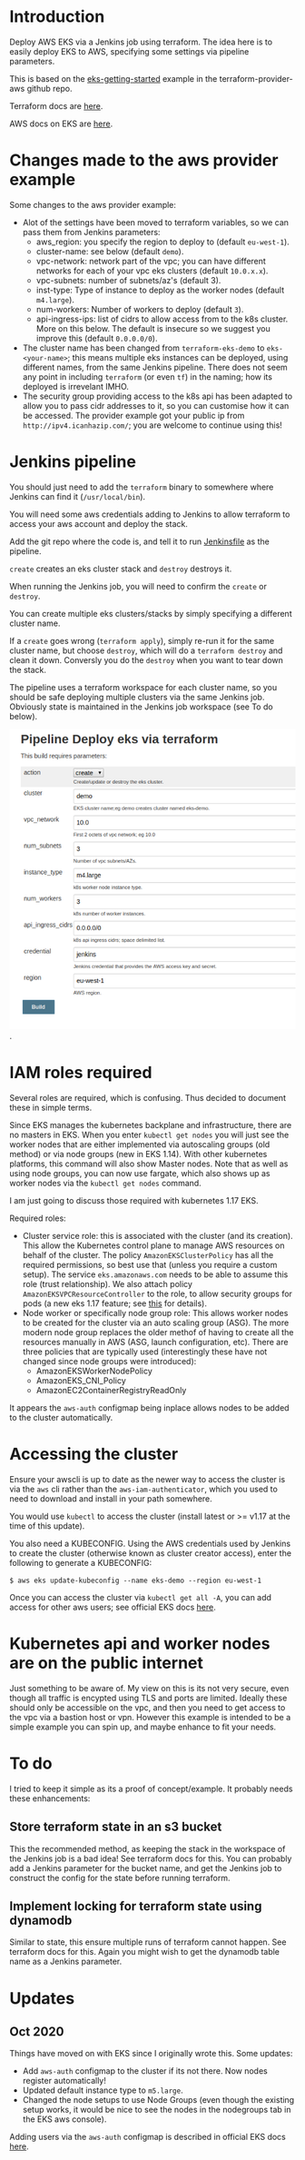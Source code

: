 # Introduction

Deploy AWS EKS via a Jenkins job using terraform. The idea here is to easily deploy EKS to AWS, specifying some settings via pipeline parameters.

This is based on the [eks-getting-started](https://github.com/terraform-providers/terraform-provider-aws/tree/master/examples/eks-getting-started) example in the terraform-provider-aws github repo.

Terraform docs are [here](https://www.terraform.io/docs/providers/aws/guides/eks-getting-started.html).

AWS docs on EKS are [here](https://docs.aws.amazon.com/eks/latest/userguide/what-is-eks.html).

# Changes made to the aws provider example

Some changes to the aws provider example:

* Alot of the settings have been moved to terraform variables, so we can pass them from Jenkins parameters:
  + aws_region: you specify the region to deploy to (default `eu-west-1`).
  + cluster-name: see below (default `demo`).
  + vpc-network: network part of the vpc; you can have different networks for each of your vpc eks clusters (default `10.0.x.x`).
  + vpc-subnets: number of subnets/az's (default 3).
  + inst-type: Type of instance to deploy as the worker nodes (default `m4.large`).
  + num-workers: Number of workers to deploy (default `3`).
  + api-ingress-ips: list of cidrs to allow access from to the k8s cluster. More on this below. The default is insecure so we suggest you improve this (default `0.0.0.0/0`).
* The cluster name has been changed from `terraform-eks-demo` to `eks-<your-name>`; this means multiple eks instances can be deployed, using different names, from the same Jenkins pipeline. There does not seem any point in including `terraform` (or even `tf`) in the naming; how its deployed is irrevelant IMHO.
* The security group providing access to the k8s api has been adapted to allow you to pass cidr addresses to it, so you can customise how it can be accessed. The provider example got your public ip from `http://ipv4.icanhazip.com/`; you are welcome to continue using this!

# Jenkins pipeline

You should just need to add the `terraform` binary to somewhere where Jenkins can find it (`/usr/local/bin`).

You will need some aws credentials adding to Jenkins to allow terraform to access your aws account and deploy the stack.

Add the git repo where the code is, and tell it to run [Jenkinsfile](Jenkinsfile) as the pipeline.

`create` creates an eks cluster stack and `destroy` destroys it.

When running the Jenkins job, you will need to confirm the `create` or `destroy`.

You can create multiple eks clusters/stacks by simply specifying a different cluster name.

If a `create` goes wrong (`terraform apply`), simply re-run it for the same cluster name, but choose `destroy`, which will do a `terraform destroy` and clean it down. Conversly you do the `destroy` when you want to tear down the stack.

The pipeline uses a terraform workspace for each cluster name, so you should be safe deploying multiple clusters via the same Jenkins job. Obviously state is maintained in the Jenkins job workspace (see To do below).

![Screenshot of the parameters](jenkins.png).

# IAM roles required

Several roles are required, which is confusing. Thus decided to document these in simple terms.

Since EKS manages the kubernetes backplane and infrastructure, there are no masters in EKS. When you enter `kubectl get nodes` you will just see the worker nodes that are either implemented via autoscaling groups (old method) or via node groups (new in EKS 1.14). With other kubernetes platforms, this command will also show Master nodes. Note that as well as using node groups, you can now use fargate, which also shows up as worker nodes via the `kubectl get nodes` command.

I am just going to discuss those required with kubernetes 1.17 EKS. 

Required roles:
* Cluster service role: this is associated with the cluster (and its creation). This allow the Kubernetes control plane to manage AWS resources on behalf of the cluster. The policy `AmazonEKSClusterPolicy` has all the required permissions, so best use that (unless you require a custom setup). The service `eks.amazonaws.com` needs to be able to assume this role (trust relationship). We also attach policy `AmazonEKSVPCResourceController` to the role, to allow security groups for pods (a new eks 1.17 feature; see [this](https://docs.aws.amazon.com/eks/latest/userguide/security-groups-for-pods.html) for details).
* Node worker or specifically node group role: This allows worker nodes to be created for the cluster via an auto scaling group (ASG). The more modern node group replaces the older methof of having to create all the resources manually in AWS (ASG, launch configuration, etc). There are three policies that are typically used (interestingly these have not changed since node groups were introduced):
  * AmazonEKSWorkerNodePolicy
  * AmazonEKS_CNI_Policy
  * AmazonEC2ContainerRegistryReadOnly

It appears the `aws-auth` configmap being inplace allows nodes to be added to the cluster automatically.

# Accessing the cluster

Ensure your awscli is up to date as the newer way to access the cluster is via the `aws` cli rather than the `aws-iam-authenticator`, which you used to need to download and install in your path somewhere. 

You would use `kubectl` to access the cluster (install latest or >= v1.17 at the time of this update). 

You also need a KUBECONFIG. Using the AWS credentials used by Jenkins to create the cluster (otherwise known as cluster creator access), enter the following to generate a KUBECONFIG:

```
$ aws eks update-kubeconfig --name eks-demo --region eu-west-1
```

Once you can access the cluster via `kubectl get all -A`, you can add access for other aws users; see official EKS docs [here](https://docs.aws.amazon.com/eks/latest/userguide/add-user-role.html). 

# Kubernetes api and worker nodes are on the public internet

Just something to be aware of. My view on this is its not very secure, even though all traffic is encypted using TLS and ports are limited. Ideally these should only be accessible on the vpc, and then you need to get access to the vpc via a bastion host or vpn. However this example is intended to be a simple example you can spin up, and maybe enhance to fit your needs.

# To do

I tried to keep it simple as its a proof of concept/example. It probably needs these enhancements:

## Store terraform state in an s3 bucket

This the recommended method, as keeping the stack in the workspace of the Jenkins job is a bad idea! See terraform docs for this. You can probably add a Jenkins parameter for the bucket name, and get the Jenkins job to construct the config for the state before running terraform.

## Implement locking for terraform state using dynamodb

Similar to state, this ensure multiple runs of terraform cannot happen. See terraform docs for this. Again you might wish to get the dynamodb table name as a Jenkins parameter.

# Updates

## Oct 2020

Things have moved on with EKS since I originally wrote this. Some updates:
* Add `aws-auth` configmap to the cluster if its not there. Now nodes register automatically!
* Updated default instance type to `m5.large`.
* Changed the node setups to use Node Groups (even though the existing setup works, it would be nice to see the nodes in the nodegroups tab in the EKS aws console).

Adding users via the `aws-auth` configmap is described in official EKS docs [here](https://docs.aws.amazon.com/eks/latest/userguide/add-user-role.html).
